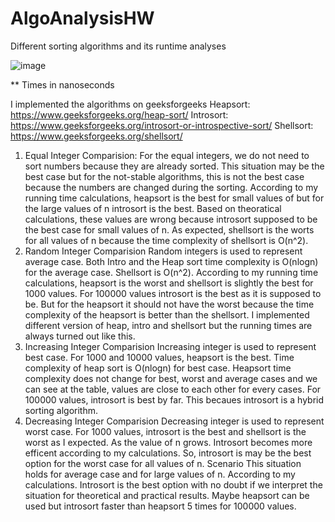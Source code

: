 # AlgoAnalysisHW
Different sorting algorithms and its runtime analyses


![image](https://user-images.githubusercontent.com/43817874/162685193-2b9661ed-ff21-4384-964c-8af10846801c.png)

** Times in nanoseconds

I implemented the algorithms on geeksforgeeks
Heapsort: https://www.geeksforgeeks.org/heap-sort/
Introsort: https://www.geeksforgeeks.org/introsort-or-introspective-sort/
Shellsort: https://www.geeksforgeeks.org/shellsort/
1. Equal Integer Comparision:
For the equal integers, we do not need to sort numbers because they are already sorted. This 
situation may be the best case but for the not-stable algorithms, this is not the best case because the 
numbers are changed during the sorting. According to my running time calculations, heapsort is the 
best for small values of but for the large values of n introsort is the best. Based on theoratical 
calculations, these values are wrong because introsort supposed to be the best case for small values 
of n. As expected, shellsort is the worts for all values of n because the time complexity of shellsort is 
O(n^2).
2. Random Integer Comparision
Random integers is used to represent average case. Both Intro and the Heap sort time complexity is 
O(nlogn) for the average case. Shellsort is O(n^2). According to my running time calculations, 
heapsort is the worst and shellsort is slightly the best for 1000 values. For 100000 values introsort is 
the best as it is supposed to be. But for the heapsort it should not have the worst because the time 
complexity of the heapsort is better than the shellsort. I implemented different version of heap, intro 
and shellsort but the running times are always turned out like this.
3. Increasing Integer Comparision
Increasing integer is used to represent best case. For 1000 and 10000 values, heapsort is the best. 
Time complexity of heap sort is O(nlogn) for best case. Heapsort time complexity does not change for 
best, worst and average cases and we can see at the table, values are close to each other for every 
cases. For 100000 values, introsort is best by far. This becaues introsort is a hybrid sorting algorithm.
4. Decreasing Integer Comparision
Decreasing integer is used to represent worst case. For 1000 values, introsort is the best and shellsort 
is the worst as I expected. As the value of n grows. Introsort becomes more efficent according to my 
calculations. So, introsort is may be the best option for the worst case for all values of n.
Scenario
This situation holds for average case and for large values of n. According to my calculations. Introsort 
is the best option with no doubt if we interpret the situation for theoretical and practical results. 
Maybe heapsort can be used but introsort faster than heapsort 5 times for 100000 values.
